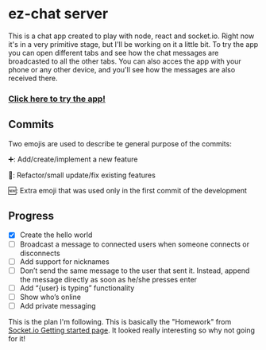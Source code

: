 # ez-chat server
This is a chat app created to play with node, react and socket.io. Right now it's in a very primitive stage, but I'll be working on it a little bit. To try the app you can open different tabs and see how the chat messages are broadcasted to all the other tabs. You can also acces the app with your phone or any other device, and you'll see how the messages are also received there.

### [Click here to try the app!](https://ez-chatt.herokuapp.com)

## Commits
Two emojis are used to describe te general purpose of the commits:

➕: Add/create/implement a new feature

🔄: Refactor/small update/fix existing features

🆕: Extra emoji that was used only in the first commit of the development

## Progress
- [x] Create the hello world
- [ ] Broadcast a message to connected users when someone connects or disconnects
- [ ] Add support for nicknames
- [ ] Don’t send the same message to the user that sent it. Instead, append the message directly as soon as he/she presses enter
- [ ] Add “{user} is typing” functionality
- [ ] Show who’s online
- [ ] Add private messaging

This is the plan I'm following. This is basically the "Homework" from [Socket.io Getting started page](https://socket.io/get-started/chat#Homework). It looked really interesting so why not going for it!
